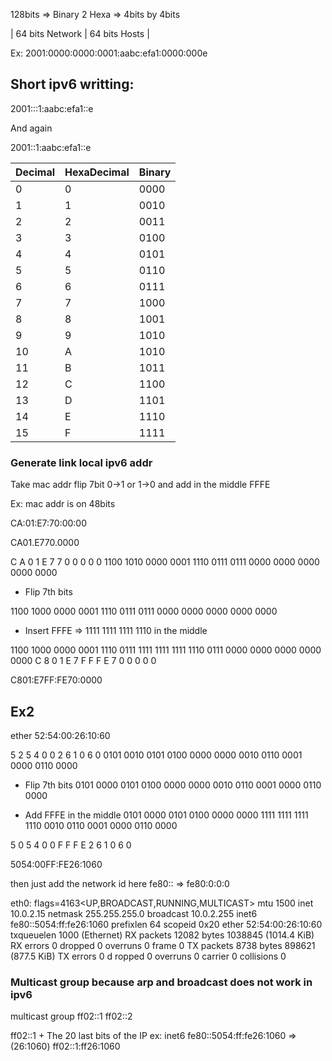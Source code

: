 128bits => Binary 2 Hexa => 4bits by 4bits

| 64 bits Network | 64 bits Hosts |

Ex: 
2001:0000:0000:0001:aabc:efa1:0000:000e

## Short ipv6 writting: ##
2001:::1:aabc:efa1::e

And again

2001::1:aabc:efa1::e


| Decimal | HexaDecimal | Binary |
|  ---    |     ---     |   ---  | 
|  0      |   0         |  0000  |
|  1      |   1         |  0010  |
|  2      |   2         |  0011  |
|  3      |   3         |  0100  |
|  4      |   4         |  0101  |
|  5      |   5         |  0110  |
|  6      |   6         |  0111  |
|  7      |   7         |  1000  |
|  8      |   8         |  1001  |
|  9      |   9         |  1010  |
|  10     |   A         |  1010  |
|  11     |   B         |  1011  |
|  12     |   C         |  1100  |
|  13     |   D         |  1101  |
|  14     |   E         |  1110  |
|  15     |   F         |  1111  |
	  

### Generate link local ipv6 addr ###
Take mac addr flip 7bit 0->1 or 1->0 and add in the middle FFFE

Ex: mac addr is on 48bits			

CA:01:E7:70:00:00

CA01.E770.0000

C    A    0    1    E    7    7    0    0    0    0    0
1100 1010 0000 0001 1110 0111 0111 0000 0000 0000 0000 0000

* Flip 7th bits

1100 1000 0000 0001 1110 0111 0111 0000 0000 0000 0000 0000

* Insert FFFE  => 1111 1111 1111 1110  in the middle

1100 1000 0000 0001 1110 0111       1111 1111 1111 1110         0111 0000 0000 0000 0000 0000
C    8    0    1    E    7          F    F    F    E            7    0    0    0    0    0 

C801:E7FF:FE70:0000

## Ex2 ##
ether 52:54:00:26:10:60 

5    2    5     4    0     0     2     6     1    0     6     0 
0101 0010 0101  0100 0000  0000  0010  0110  0001 0000  0110  0000

* Flip 7th bits
0101 0000 0101  0100 0000  0000  0010  0110  0001 0000  0110  0000

* Add FFFE in the middle
0101 0000 0101  0100 0000  0000  1111 1111 1111 1110   0010  0110  0001 0000  0110  0000

5    0    5     4    0     0     F    F    F    E      2     6     1    0     6     0   

5054:00FF:FE26:1060   

then just add  the network id here fe80:: => fe80:0:0:0


eth0: flags=4163<UP,BROADCAST,RUNNING,MULTICAST>  mtu 1500
        inet 10.0.2.15  netmask 255.255.255.0  broadcast 10.0.2.255
        inet6 fe80::5054:ff:fe26:1060  prefixlen 64  scopeid 0x20<link>
        ether 52:54:00:26:10:60  txqueuelen 1000  (Ethernet)
        RX packets 12082  bytes 1038845 (1014.4 KiB)
        RX errors 0  dropped 0  overruns 0  frame 0
        TX packets 8738  bytes 898621 (877.5 KiB)
        TX errors 0  d ropped 0 overruns 0  carrier 0  collisions 0


### Multicast group because arp and broadcast does not work in ipv6 ###
multicast group
ff02::1
ff02::2


ff02::1 + The 20 last bits of the IP
ex:  inet6 fe80::5054:ff:fe26:1060  => (26:1060)  ff02::1:ff26:1060



